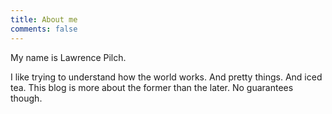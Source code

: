 ```yaml
---
title: About me
comments: false
---
```


My name is Lawrence Pilch.

I like trying to understand how the world works. And pretty things. And iced tea. This blog is more about the former than the later. No guarantees though.

